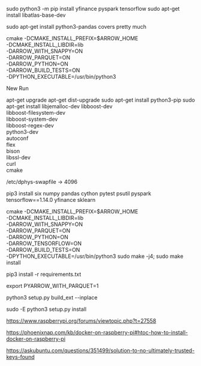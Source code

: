 sudo python3 -m pip install yfinance pyspark tensorflow
sudo apt-get install libatlas-base-dev

sudo apt-get install python3-pandas covers pretty much

cmake -DCMAKE_INSTALL_PREFIX=$ARROW_HOME\
 -DCMAKE_INSTALL_LIBDIR=lib\
 -DARROW_WITH_SNAPPY=ON\
 -DARROW_PARQUET=ON\
 -DARROW_PYTHON=ON\
 -DARROW_BUILD_TESTS=ON\
 -DPYTHON_EXECUTABLE=/usr/bin/python3
 
 New Run
 
 apt-get upgrade
apt-get dist-upgrade
sudo apt-get install python3-pip
sudo apt-get install libjemalloc-dev libboost-dev \
                       libboost-filesystem-dev \
                       libboost-system-dev \
                       libboost-regex-dev \
                       python3-dev \
                       autoconf \
                       flex \
                       bison \
                       libssl-dev \
                       curl \
                       cmake

 /etc/dphys-swapfile -> 4096

pip3 install six numpy pandas cython pytest psutil pyspark tensorflow==1.14.0 yfinance sklearn

cmake -DCMAKE_INSTALL_PREFIX=$ARROW_HOME\
      -DCMAKE_INSTALL_LIBDIR=lib\
      -DARROW_WITH_SNAPPY=ON\
      -DARROW_PARQUET=ON\
      -DARROW_PYTHON=ON\
      -DARROW_TENSORFLOW=ON\
      -DARROW_BUILD_TESTS=ON\
      -DPYTHON_EXECUTABLE=/usr/bin/python3
sudo make -j4; sudo make install

pip3 install -r requirements.txt

export PYARROW_WITH_PARQUET=1

python3 setup.py build_ext --inplace

sudo -E python3 setup.py install

https://www.raspberrypi.org/forums/viewtopic.php?t=27558


https://phoenixnap.com/kb/docker-on-raspberry-pi#htoc-how-to-install-docker-on-raspberry-pi



https://askubuntu.com/questions/351499/solution-to-no-ultimately-trusted-keys-found
